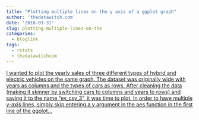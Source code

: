 ```yaml
---
title: "Plotting multiple lines on the y axis of a ggplot graph"
author: 'thedatawitch.com'
date: '2018-03-31'
slug: plotting-multiple-lines-on-the
categories:
  - bloglink
tags:
  - rstats
  - thedatawitchcom
---
```


[I wanted to plot the yearly sales of three different types of hybrid and electric vehicles on the same graph. The dataset was originally wide with years as columns and the types of cars as rows. After cleaning the data (making it skinner by switching cars to columns and years to rows) and saving it to the name “ev_csv_3”, it was time to plot. In order to have multiple y-axis lines, simply skip entering a y argument in the aes function in the first line of the ggplot...<click to read more>](https://thedatawitch.com/post/plotting-multiple-lines-on-the-y-axis-of-a-ggplot-graph/)

